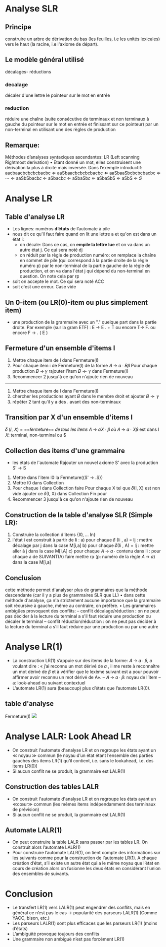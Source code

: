# Analyse SLR
## Principe 
construire un arbre de dérivation du bas (les feuilles, i.e les unités lexicales) vers le haut (la racine, i.e l'axiome de départ).
## Le modèle général utilisé 
décalages- réductions
### decalage
décaler d'une lettre le pointeur sur le mot en entrée
### reduction
réduire une chaîne (suite consécutive de terminaux et non terminaux à gauche du pointeur sur le mot en entrée et finissant sur ce pointeur) par un non-terminal en utilisant une des règles de production
## Remarque:
Méthodes d’analyses syntaxiques ascendantes: LR (Left scanning Rightmost derivation)
• Etant donné un mot, elles construisent une dérivation la plus à droite mais inversée. Dans l’exemple introductif: aacbaacbcbcbcbacbc ⇐ aaSbaacbcbcbcbacbc ⇐ aaSbaaSbcbcbcbacbc ⇐ ⋯ ⇐ aaSbSbacb𝑐 ⇐ aSbacb𝑐 ⇐ aSbaSb𝑐 ⇐ aSbaSbS ⇐ aSbS ⇐ 𝑆
# Analyse LR
## Table d'analyse LR
- Les lignes: numéros **d’états** de l’automate à pile
- nous dit ce qu'il faut faire quand on lit une lettre a et qu'on est dans un état i: 
	- on décale:  Dans ce cas, on **empile la lettre lue** et on va dans un autre état j. Ce qui sera noté dj
	- on réduit  par la règle de production numéro:  on remplace la chaîne en sommet de pile (qui correspond à la partie droite de la règle numéro p) par le non-terminal de la partie gauche de la règle de production, et on va dans l'état j qui dépend du non-terminal en question. On note cela par rp
-  soit on accepte le mot. Ce qui sera noté ACC 
- soit c'est une erreur. Case vide
## Un 0-item (ou LR(0)-item ou plus simplement item) 
- une production de la grammaire avec un "." quelque part dans la partie droite. Par exemple (sur la gram ETF) : E -> E . + T ou encore T-> F. ou encore F -> . ( E )
## Fermeture d'un ensemble d'items I 
1.  Mettre chaque item de I dans Fermeture(I) 
2. Pour chaque item i de Fermeture(I) de la forme 𝐴 → 𝛼 ∙ 𝐵𝛽 
	 Pour chaque production 𝐵 → 𝛾
	  rajouter l'item 𝐵 →∙ 𝛾 dans Fermeture(I)
3. Recommencer 2 jusqu'à ce qu'on n'ajoute rien de nouveau
---

1.  Mettre chaque item de I dans Fermeture(I)
2. chercher les productions ayant 𝐵 dans le membre droit et ajouter  𝐵 →∙ 𝛾
3. répéter 2 tant qu'il y a des . avant des non-terminaux
## Transition par X d'un ensemble d'items I 
𝛿 (𝐼, 𝑋) = ==𝑓𝑒𝑟𝑚𝑒𝑡𝑢𝑟𝑒== 𝑑𝑒 𝑡𝑜𝑢𝑠 𝑙𝑒𝑠 𝑖𝑡𝑒𝑚𝑠 𝐴 → 𝛼𝑋 ∙ 𝛽 𝑜ù 𝐴 → 𝛼 ∙ 𝑋𝛽 est dans I
𝑋: terminal, non-terminal ou $

## Collection des items d'une grammaire 
- les états de l'automate
Rajouter un nouvel axiome S' avec la production S' → S 
1. Mettre dans l'item I0 la Fermeture({S' → .S}) 
2.  Mettre I0 dans Collection 
3. Pour chaque I dans Collection faire 
		Pour chaque X tel que 𝛿(I, X) est non vide 
			ajouter ce 𝛿(I, X) dans Collection 
		Fin pour
4. Recommencer 3 jusqu'à ce qu'on n'ajoute rien de nouveau

## Construction de la table d'analyse SLR (Simple LR):
1.  Construire la collection d'items {I0, ... In} 
2.  l'état i est construit à partir de Ii :
		a) pour chaque 𝛿 (Ii , a) = Ij : 
				mettre décalage par j dans la case M[i,a] 
		b) pour chaque 𝛿(Ii , A) = Ij :
			 mettre aller à j dans la case M[i,A] 
		c) pour chaque 𝐴 → 𝛼 ∙ contenu dans Ii :
			 pour chaque a de SUIVANT(A) faire 
				 mettre rp (p: numéro de la règle 𝐴 → 𝛼) dans la case M[i,a]
## Conclusion
cette méthode permet d'analyser plus de grammaires que la méthode descendante (car il y a plus de grammaires SLR que LL)
• dans cette méthode d'analyse, ça n'a strictement aucune importance que la grammaire soit récursive à gauche, même au contraire, on préfère.
• Les grammaires ambigües provoquent des conflits:
– conflit décalage/réduction : on ne peut pas décider à la lecture du terminal a s'il faut réduire une production ou décaler le terminal
– conflit réduction/réduction : on ne peut pas décider à la lecture du terminal a s'il faut réduire par une production ou par une autre

# Analyse LR(1)
- La construction LR(1) s’appuie sur des items de la forme:
	𝐴 → 𝛼 ∙ 𝛽, 𝑎 
	voulant dire : « j’ai reconnu un mot dérivé de 𝛼 , il me reste à reconnaître un mot dérivé de 𝛽 et à vérifier que le lexème suivant est a pour pouvoir affirmer avoir reconnu un mot dérivé de A».
	– 𝐴 → 𝛼 ∙ 𝛽: noyau de l’item 
	– a: look-ahead ou suivant contextuel
- L’automate LR(1) aura (beaucoup) plus d’états que l’automate LR(0).
## table d'analyse
Fermeture(I)
![](Analyse%20ascendante-1.png)

# Analyse LALR: Look Ahead LR
- On construit l'automate d'analyse LR et on regroupe les états ayant un ≪ noyau ≫ commun (le noyau d’un état étant l’ensemble des parties gauches des items LR(1) qu’il contient, i.e. sans le lookahead, i.e. des items LR(0))
-  Si aucun conflit ne se produit, la grammaire est LALR(1)
## Construction des tables LALR
- On construit l'automate d'analyse LR et on regroupe les états ayant un ≪cœur≫ commun (les mêmes items indépendamment des terminaux de prévision) 
- Si aucun conflit ne se produit, la grammaire est LALR(1)
## Automate LALR(1) 
-  On peut construire la table LALR sans passer par les tables LR. On construit alors l’automate LALR(1) 
-  Pour construire l’automate LALR(1), on tient compte des informations sur les suivants comme pour la construction de l’automate LR(1). A chaque création d’état, s’il existe un autre état qui a le même noyau que l’état en cours de création alors on fusionne les deux états en considérant l’union des ensembles de suivants.
# Conclusion
-  Le transfert LR(1) vers LALR(1) peut engendrer des conflits, mais en général ce n’est pas le cas → popularité des parseurs LALR(1) (Comme YACC, bison, etc.) 
- Les parseurs LALR(1) sont plus efficaces que les parseurs LR(1) (moins d’états) 
- L’ambiguïté provoque toujours des conflits 
- Une grammaire non ambiguë n’est pas forcément LR(1)
